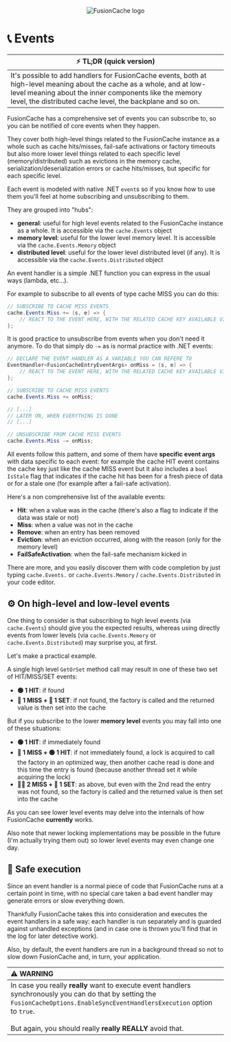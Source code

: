 <div align="center">

![FusionCache logo](logo-128x128.png)

</div>

# 📞 Events

| ⚡ TL;DR (quick version) |
| -------- |
| It's possible to add handlers for FusionCache events, both at high-level meaning about the cache as a whole, and at low-level meaning about the inner components like the memory level, the distributed cache level, the backplane and so on. |

FusionCache has a comprehensive set of events you can subscribe to, so you can be notified of core events when they happen.

They cover both high-level things related to the FusionCache instance as a whole such as cache hits/misses, fail-safe activations or factory timeouts but also more lower level things related to each specific level (memory/distributed) such as evictions in the memory cache, serialization/deserialization errors or cache hits/misses, but specific for each specific level.

Each event is modeled with native .NET `event`s so if you know how to use them you'll feel at home subscribing and unsubscribing to them.

They are grouped into "hubs":

- **general**: useful for high level events related to the FusionCache instance as a whole. It is accessible via the `cache.Events` object
- **memory level**: useful for the lower level memory level. It is accessible via the `cache.Events.Memory` object
- **distributed level**: useful for the lower level distributed level (if any). It is accessible via the `cache.Events.Distributed` object

An event handler is a simple .NET function you can express in the usual ways (lambda, etc...).

For example to subscribe to all events of type cache MISS you can do this:

```csharp
// SUBSCRIBE TO CACHE MISS EVENTS
cache.Events.Miss += (s, e) => {
    // REACT TO THE EVENT HERE, WITH THE RELATED CACHE KEY AVAILABLE VIA e.Key
};
```

It is good practice to unsubscribe from events when you don't need it anymore. To do that simply do `-=` as is normal practice with .NET events:

```csharp
// DECLARE THE EVENT HANDLER AS A VARIABLE YOU CAN REFERE TO
EventHandler<FusionCacheEntryEventArgs> onMiss = (s, e) => {
    // REACT TO THE EVENT HERE, WITH THE RELATED CACHE KEY AVAILABLE VIA e.Key
};

// SUBSCRIBE TO CACHE MISS EVENTS
cache.Events.Miss += onMiss;

// [...]
// LATER ON, WHEN EVERYTHING IS DONE
// [...]

// UNSUBSCRIBE FROM CACHE MISS EVENTS
cache.Events.Miss -= onMiss;

```

All events follow this pattern, and some of them have **specific event args** with data specific to each event: for example the cache HIT event contains the cache key just like the cache MISS event but it also includes a `bool IsStale` flag that indicates if the cache hit has been for a fresh piece of data or for a stale one (for example after a fail-safe activation).

Here's a non comprehensive list of the available events:

- **Hit**: when a value was in the cache (there's also a flag to indicate if the data was stale or not)
- **Miss**: when a value was not in the cache
- **Remove**: when an entry has been removed
- **Eviction**: when an eviction occurred, along with the reason (only for the memory level)
- **FailSafeActivation**: when the fail-safe mechanism kicked in

There are more, and you easily discover them with code completion by just typing `cache.Events.` or `cache.Events.Memory` / `cache.Events.Distributed` in your code editor.


## ⚙️ On high-level and low-level events

One thing to consider is that subscribing to high level events (via `cache.Events`) should give you the expected results, whereas using directly events from lower levels (via `cache.Events.Memory` or `cache.Events.Distributed`) may surprise you, at first.

Let's make a practical example.

A single high level `GetOrSet` method call may result in one of these two set of HIT/MISS/SET events:

- **🟢 1 HIT**: if found
- **🔴 1 MISS + 🔵 1 SET**: if not found, the factory is called and the returned value is then set into the cache

But if you subscribe to the lower **memory level** events you may fall into one of these situations:

- **🟢 1 HIT**: if immediately found
- **🔴 1 MISS + 🟢 1 HIT**: if not immediately found, a lock is acquired to call the factory in an optimized way, then another cache read is done and this time the entry is found (because another thread set it while acquiring the lock)
- **🔴🔴 2 MISS + 🔵 1 SET**: as above, but even with the 2nd read the entry was not found, so the factory is called and the returned value is then set into the cache

As you can see lower level events may delve into the internals of how FusionCache **currently** works.

Also note that newer locking implementations may be possible in the future (I'm actually trying them out) so lower level events may even change one day.


## 👷 Safe execution
Since an event handler is a normal piece of code that FusionCache runs at a certain point in time, with no special care taken a bad event handler may generate errors or slow everything down.

Thankfully FusionCache takes this into consideration and executes the event handlers in a safe way: each handler is run separately and is guarded against unhandled exceptions (and in case one is thrown you'll find that in the log for later detective work).

Also, by default, the event handlers are run in a background thread so not to slow down FusionCache and, in turn, your application.

| :warning: WARNING |
|:------------------|
| In case you really **really** want to execute event handlers synchronously you can do that by setting the `FusionCacheOptions.EnableSyncEventHandlersExecution` option to `true`. <br/> <br/> But again, you should really **really** **REALLY** avoid that. |